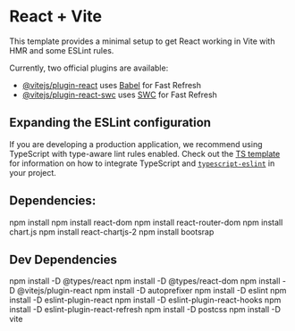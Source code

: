 # React + Vite

This template provides a minimal setup to get React working in Vite with HMR and some ESLint rules.

Currently, two official plugins are available:

- [@vitejs/plugin-react](https://github.com/vitejs/vite-plugin-react/blob/main/packages/plugin-react) uses [Babel](https://babeljs.io/) for Fast Refresh
- [@vitejs/plugin-react-swc](https://github.com/vitejs/vite-plugin-react/blob/main/packages/plugin-react-swc) uses [SWC](https://swc.rs/) for Fast Refresh

## Expanding the ESLint configuration

If you are developing a production application, we recommend using TypeScript with type-aware lint rules enabled. Check out the [TS template](https://github.com/vitejs/vite/tree/main/packages/create-vite/template-react-ts) for information on how to integrate TypeScript and [`typescript-eslint`](https://typescript-eslint.io) in your project.



## Dependencies:
npm install
npm install react-dom
npm install react-router-dom
npm install chart.js
npm install react-chartjs-2
npm install bootsrap

## Dev Dependencies
npm install -D @types/react 
npm install -D @types/react-dom 
npm install -D @vitejs/plugin-react
npm install -D autoprefixer 
npm install -D eslint
npm install -D eslint-plugin-react
npm install -D eslint-plugin-react-hooks
npm install -D eslint-plugin-react-refresh
npm install -D postcss 
npm install -D vite